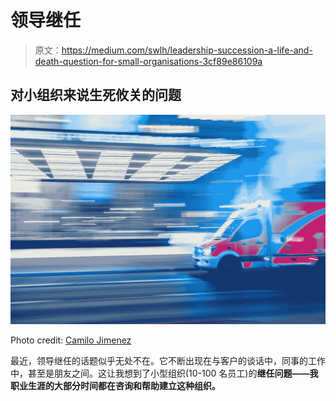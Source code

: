 # 领导继任

> 原文：<https://medium.com/swlh/leadership-succession-a-life-and-death-question-for-small-organisations-3cf89e86109a>

## 对小组织来说生死攸关的问题

![](img/35ccd933ec0e8433370707af4e3cd752.png)

Photo credit: [Camilo Jimenez](https://unsplash.com/@coolmilo)

最近，领导继任的话题似乎无处不在。它不断出现在与客户的谈话中，同事的工作中，甚至是朋友之间。这让我想到了小型组织(10-100 名员工)的**继任问题——我职业生涯的大部分时间都在咨询和帮助建立这种组织。**
